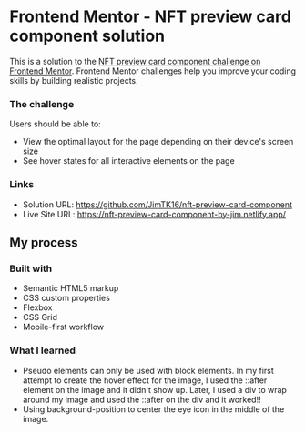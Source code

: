 # Frontend Mentor - NFT preview card component solution

This is a solution to the [NFT preview card component challenge on Frontend Mentor](https://www.frontendmentor.io/challenges/nft-preview-card-component-SbdUL_w0U). Frontend Mentor challenges help you improve your coding skills by building realistic projects.

### The challenge

Users should be able to:

- View the optimal layout for the page depending on their device's screen size
- See hover states for all interactive elements on the page

### Links

- Solution URL: https://github.com/JimTK16/nft-preview-card-component
- Live Site URL: https://nft-preview-card-component-by-jim.netlify.app/

## My process

### Built with

- Semantic HTML5 markup
- CSS custom properties
- Flexbox
- CSS Grid
- Mobile-first workflow

### What I learned

- Pseudo elements can only be used with block elements. In my first attempt to create the hover effect for the image, I used the ::after element on the image and it didn't show up. Later, I used a div to wrap around my image and used the ::after on the div and it worked!!
- Using background-position to center the eye icon in the middle of the image.
